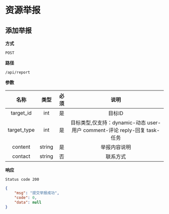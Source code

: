 # 资源举报

## 添加举报

**方式**

`POST`

**路径**

`/api/report`

**参数**

|  名称  |  类型  | 必须 | 说明 |
| :----: | :----: | :--: | :----: |
| target_id | int |  是  | 目标ID |
| target_type | int |  是  | 目标类型,仅支持：dynamic-动态 user-用户 comment-评论 reply-回复 task-任务 |
| content | string |  是  | 举报内容说明 |
| contact | string |  否  | 联系方式 |

**响应**

`Status code 200`

```json
{
    "msg": "提交举报成功",
    "code": 0,
    "data": null
}
```

